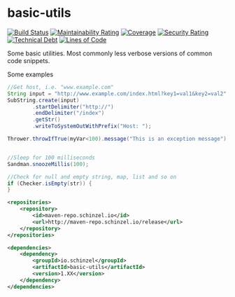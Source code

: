 # basic-utils

[![Build Status](https://travis-ci.org/Schinzel/basic-utils.svg?branch=master)](https://travis-ci.org/Schinzel/basic-utils)
[![Maintainability Rating](https://sonarcloud.io/api/project_badges/measure?project=Schinzel_basic-utils&metric=sqale_rating)](https://sonarcloud.io/dashboard?id=Schinzel_basic-utils)
[![Coverage](https://sonarcloud.io/api/project_badges/measure?project=Schinzel_basic-utils&metric=coverage)](https://sonarcloud.io/dashboard?id=Schinzel_basic-utils)
[![Security Rating](https://sonarcloud.io/api/project_badges/measure?project=Schinzel_basic-utils&metric=security_rating)](https://sonarcloud.io/dashboard?id=Schinzel_basic-utils)
[![Technical Debt](https://sonarcloud.io/api/project_badges/measure?project=Schinzel_basic-utils&metric=sqale_index)](https://sonarcloud.io/dashboard?id=Schinzel_basic-utils)
[![Lines of Code](https://sonarcloud.io/api/project_badges/measure?project=Schinzel_basic-utils&metric=ncloc)](https://sonarcloud.io/dashboard?id=Schinzel_basic-utils)

Some basic utilities. 
Most commonly less verbose versions of common code snippets.

Some examples
```java
//Get host, i.e. "www.example.com"
String input = "http://www.example.com/index.html?key1=val1&key2=val2";
SubString.create(input)
        .startDelimiter("http://")
        .endDelimiter("/index")
        .getStr()
        .writeToSystemOutWithPrefix("Host: ");

Thrower.throwIfTrue(myVar<100).message("This is an exception message");


//Sleep for 100 milliseconds
Sandman.snoozeMillis(100);

//Check for null and empty string, map, list and so on
if (Checker.isEmpty(str)) {
}

```


```xml
<repositories>
	<repository>
		<id>maven-repo.schinzel.io</id>
		<url>http://maven-repo.schinzel.io/release</url>
	</repository>
</repositories>    

<dependencies>
	<dependency>
		<groupId>io.schinzel</groupId>
		<artifactId>basic-utils</artifactId>
		<version>1.XX</version>
	</dependency>
</dependencies>    
```

